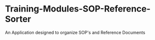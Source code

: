 # Training-Modules-SOP-Reference-Sorter
An Application designed to organize SOP's and Reference Documents
